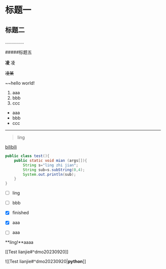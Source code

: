 # 标题一


## 标题二

...............

#####标题五

**凌**
凌

~~凌某~~

~~hello world!

1. aaa
2. bbb
3. ccc
* aaa
* bbb
* ccc

---
> ling

[bilibili](https://www.bilibili.com)

``` java
public class test(){
	public static void mian (args[]){
		String s="ling zhi jian";
		String sub=s.subString(0,4);
		System.out.println(sub);
	}
}
```

- [ ] ling
- [ ] bbb

- [x] finished

- [x] aaa
- [ ] aaa

**ling!**aaaa

[[Test lianjie#^dmo20230920]]

![[Test lianjie#^dmo20230920|**python**]]